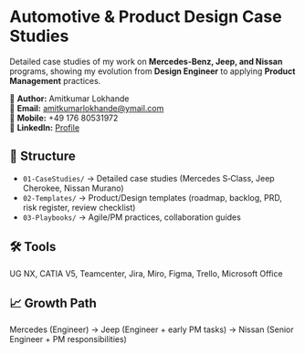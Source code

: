 # Automotive & Product Design Case Studies

Detailed case studies of my work on **Mercedes-Benz, Jeep, and Nissan** programs, showing my evolution from **Design Engineer** to applying **Product Management** practices.

👤 **Author:** Amitkumar Lokhande  
📧 **Email:** amitkumarlokhande@ymail.com  
📱 **Mobile:** +49 176 80531972  
🔗 **LinkedIn:** [Profile](https://www.linkedin.com/in/amitkumar-lokhande-82a08175)

## 📂 Structure
- `01-CaseStudies/` → Detailed case studies (Mercedes S‑Class, Jeep Cherokee, Nissan Murano)
- `02-Templates/` → Product/Design templates (roadmap, backlog, PRD, risk register, review checklist)
- `03-Playbooks/` → Agile/PM practices, collaboration guides

## 🛠 Tools
UG NX, CATIA V5, Teamcenter, Jira, Miro, Figma, Trello, Microsoft Office

## 📈 Growth Path
Mercedes (Engineer) → Jeep (Engineer + early PM tasks) → Nissan (Senior Engineer + PM responsibilities)
